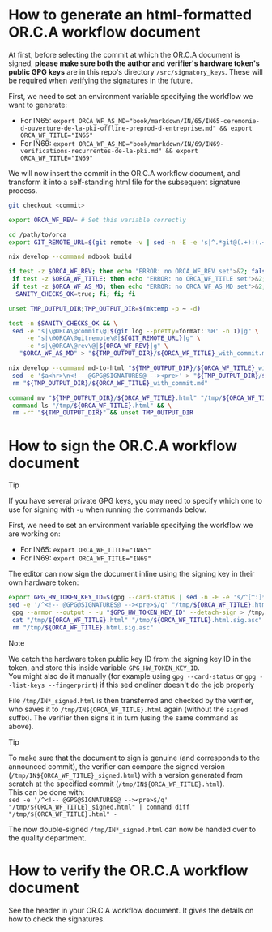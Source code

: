 # How to generate an html-formatted OR.C.A workflow document

At first, before selecting the commit at which the OR.C.A document is signed, **please make sure both the author and verifier's hardware token's public GPG keys** are in this repo's directory `/src/signatory_keys`. These will be required when verifying the signatures in the future.

First, we need to set an environment variable specifying the workflow we want to generate:
* For IN65: `export ORCA_WF_AS_MD="book/markdown/IN/65/IN65-ceremonie-d-ouverture-de-la-pki-offline-preprod-d-entreprise.md" && export ORCA_WF_TITLE="IN65"`
* For IN69: `export ORCA_WF_AS_MD="book/markdown/IN/69/IN69-verifications-recurrentes-de-la-pki.md" && export ORCA_WF_TITLE="IN69"`

We will now insert the commit in the OR.C.A workflow document, and transform it into a self-standing html file for the subsequent signature process.

```bash
git checkout <commit>

export ORCA_WF_REV= # Set this variable correctly

cd /path/to/orca
export GIT_REMOTE_URL=$(git remote -v | sed -n -E -e 's|^.*git@(.+):(.+)\.git.*|https://\1/\2|p' -e '1q')

nix develop --command mdbook build

if test -z $ORCA_WF_REV; then echo "ERROR: no ORCA_WF_REV set">&2; false; else \
 if test -z $ORCA_WF_TITLE; then echo "ERROR: no ORCA_WF_TITLE set">&2; false; else \
 if test -z $ORCA_WF_AS_MD; then echo "ERROR: no ORCA_WF_AS_MD set">&2; false; else \
  SANITY_CHECKS_OK=true; fi; fi; fi

unset TMP_OUTPUT_DIR;TMP_OUTPUT_DIR=$(mktemp -p ~ -d)

test -n $SANITY_CHECKS_OK && \
 sed -e "s|\@ORCA\@commit\@|$(git log --pretty=format:'%H' -n 1)|g" \
     -e "s|\@ORCA\@gitremote\@|${GIT_REMOTE_URL}|g" \
     -e "s|\@ORCA\@rev\@|${ORCA_WF_REV}|g" \
   "$ORCA_WF_AS_MD" > "${TMP_OUTPUT_DIR}/${ORCA_WF_TITLE}_with_commit.md" && \

nix develop --command md-to-html "${TMP_OUTPUT_DIR}/${ORCA_WF_TITLE}_with_commit.md" "${ORCA_WF_TITLE} rev${ORCA_WF_REV}" | \
 sed -e '$a<hr>\n<!-- @GPG@SIGNATURES@ --><pre>' > "${TMP_OUTPUT_DIR}/${ORCA_WF_TITLE}.html" && \
 rm "${TMP_OUTPUT_DIR}/${ORCA_WF_TITLE}_with_commit.md"

command mv "${TMP_OUTPUT_DIR}/${ORCA_WF_TITLE}.html" "/tmp/${ORCA_WF_TITLE}.html" && \
 command ls "/tmp/${ORCA_WF_TITLE}.html" && \
 rm -rf "${TMP_OUTPUT_DIR}" && unset TMP_OUTPUT_DIR
```

# How to sign the OR.C.A workflow document

> [!Tip]  
> If you have several private GPG keys, you may need to specify which one to use for signing with `-u` when running the commands below.

First, we need to set an environment variable specifying the workflow we are working on:
* For IN65: `export ORCA_WF_TITLE="IN65"`
* For IN69: `export ORCA_WF_TITLE="IN69"`

The editor can now sign the document inline using the signing key in their own hardware token:
```bash
export GPG_HW_TOKEN_KEY_ID=$(gpg --card-status | sed -n -E -e 's/^[^:]*sign[^:]*:[[:blank:]]*((:?[[:xdigit:]]{4}[[:blank:]]*){10})/\1/pi')
sed -e '/^<!-- @GPG@SIGNATURES@ --><pre>$/q' "/tmp/${ORCA_WF_TITLE}.html" | \
 gpg --armor --output - -u "$GPG_HW_TOKEN_KEY_ID" --detach-sign > /tmp/${ORCA_WF_TITLE}.html.sig.asc && \
 cat "/tmp/${ORCA_WF_TITLE}.html" "/tmp/${ORCA_WF_TITLE}.html.sig.asc" > "/tmp/${ORCA_WF_TITLE}_signed.html" && \
 rm "/tmp/${ORCA_WF_TITLE}.html.sig.asc"
```

> [!Note]  
> We catch the hardware token public key ID from the signing key ID in the token, and store this inside variable `GPG_HW_TOKEN_KEY_ID`.  
> You might also do it manually (for example using `gpg --card-status` or `gpg --list-keys --fingerprint`) if this sed oneliner doesn't do the job properly


File `/tmp/IN*_signed.html` is then transferred and checked by the verifier, who saves it to `/tmp/IN${ORCA_WF_TITLE}.html` again (without the `signed` suffix). The verifier then signs it in turn (using the same command as above).

> [!Tip]  
> To make sure that the document to sign is genuine (and corresponds to the announced commit), the verifier can compare the signed version (`/tmp/IN${ORCA_WF_TITLE}_signed.html`) with a version generated from scratch at the specified commit (`/tmp/IN${ORCA_WF_TITLE}.html`).  
> This can be done with:  
> `sed -e '/^<!-- @GPG@SIGNATURES@ --><pre>$/q' "/tmp/${ORCA_WF_TITLE}_signed.html" | command diff "/tmp/${ORCA_WF_TITLE}.html" -`

The now double-signed `/tmp/IN*_signed.html` can now be handed over to the quality department.

# How to verify the OR.C.A workflow document

See the header in your OR.C.A workflow document. It gives the details on how to check the signatures.
